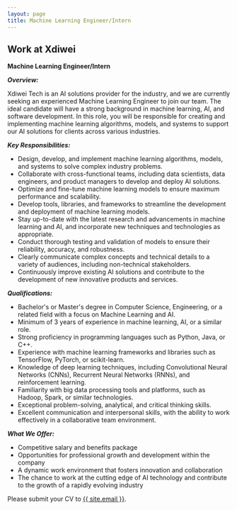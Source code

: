 ```yaml
---
layout: page
title: Machine Learning Engineer/Intern
---
```

<div class="col-lg-12 text-center">
	<h2 class="section-heading text-uppercase">Work at Xdiwei</h2>
</div>

**Machine Learning Engineer/Intern**

***Overview:***


Xdiwei Tech is an AI solutions provider for the industry, and we are currently seeking an experienced Machine Learning Engineer to join our team. The ideal candidate will have a strong background in machine learning, AI, and software development. In this role, you will be responsible for creating and implementing machine learning algorithms, models, and systems to support our AI solutions for clients across various industries.

***Key Responsibilities:***

- Design, develop, and implement machine learning algorithms, models, and systems to solve complex industry problems.
- Collaborate with cross-functional teams, including data scientists, data engineers, and product managers to develop and deploy AI solutions.
- Optimize and fine-tune machine learning models to ensure maximum performance and scalability.
- Develop tools, libraries, and frameworks to streamline the development and deployment of machine learning models.
- Stay up-to-date with the latest research and advancements in machine learning and AI, and incorporate new techniques and technologies as appropriate.
- Conduct thorough testing and validation of models to ensure their reliability, accuracy, and robustness.
- Clearly communicate complex concepts and technical details to a variety of audiences, including non-technical stakeholders.
- Continuously improve existing AI solutions and contribute to the development of new innovative products and services.

***Qualifications:***

- Bachelor's or Master's degree in Computer Science, Engineering, or a related field with a focus on Machine Learning and AI.
- Minimum of 3 years of experience in machine learning, AI, or a similar role.
- Strong proficiency in programming languages such as Python, Java, or C++.
- Experience with machine learning frameworks and libraries such as TensorFlow, PyTorch, or scikit-learn.
- Knowledge of deep learning techniques, including Convolutional Neural Networks (CNNs), Recurrent Neural Networks (RNNs), and reinforcement learning.
- Familiarity with big data processing tools and platforms, such as Hadoop, Spark, or similar technologies.
- Exceptional problem-solving, analytical, and critical thinking skills.
- Excellent communication and interpersonal skills, with the ability to work effectively in a collaborative team environment.

***What We Offer:***

- Competitive salary and benefits package
- Opportunities for professional growth and development within the company
- A dynamic work environment that fosters innovation and collaboration
- The chance to work at the cutting edge of AI technology and contribute to the growth of a rapidly evolving industry

Please submit your CV to <a href="mailto:{{ site.email }}">{{ site.email }}</a>.
